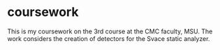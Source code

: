 # coursework
This is my coursework on the 3rd course at the CMC faculty, MSU. The work considers the creation of detectors for the Svace static analyzer.

